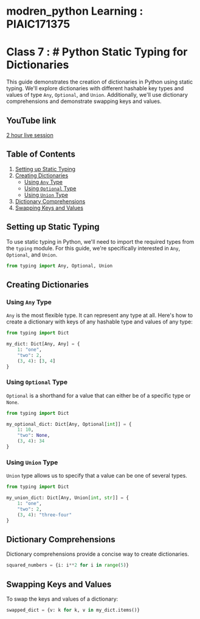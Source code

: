 # modren_python Learning : PIAIC171375

# Class 7 :  # Python Static Typing for Dictionaries

This guide demonstrates the creation of dictionaries in Python using static typing. We'll explore dictionaries with different hashable key types and values of type `Any`, `Optional`, and `Union`. Additionally, we'll use dictionary comprehensions and demonstrate swapping keys and values.

## YouTube link
[2 hour live session](https://youtube.com/live/u0K3m7ZAUnI)

## Table of Contents
1. [Setting up Static Typing](#setting-up-static-typing)
2. [Creating Dictionaries](#creating-dictionaries)
    - [Using `Any` Type](#using-any-type)
    - [Using `Optional` Type](#using-optional-type)
    - [Using `Union` Type](#using-union-type)
3. [Dictionary Comprehensions](#dictionary-comprehensions)
4. [Swapping Keys and Values](#swapping-keys-and-values)

## Setting up Static Typing

To use static typing in Python, we'll need to import the required types from the `typing` module. For this guide, we're specifically interested in `Any`, `Optional`, and `Union`.

```python
from typing import Any, Optional, Union
```

## Creating Dictionaries

### Using `Any` Type

`Any` is the most flexible type. It can represent any type at all. Here's how to create a dictionary with keys of any hashable type and values of any type:

```python
from typing import Dict

my_dict: Dict[Any, Any] = {
    1: "one",
    "two": 2,
    (3, 4): [3, 4]
}
```

### Using `Optional` Type

`Optional` is a shorthand for a value that can either be of a specific type or `None`.

```python
from typing import Dict

my_optional_dict: Dict[Any, Optional[int]] = {
    1: 10,
    "two": None,
    (3, 4): 34
}
```

### Using `Union` Type

`Union` type allows us to specify that a value can be one of several types.

```python
from typing import Dict

my_union_dict: Dict[Any, Union[int, str]] = {
    1: "one",
    "two": 2,
    (3, 4): "three-four"
}
```

## Dictionary Comprehensions

Dictionary comprehensions provide a concise way to create dictionaries.

```python
squared_numbers = {i: i**2 for i in range(5)}
```

## Swapping Keys and Values

To swap the keys and values of a dictionary:

```python
swapped_dict = {v: k for k, v in my_dict.items()}
```